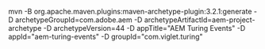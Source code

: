 mvn -B org.apache.maven.plugins:maven-archetype-plugin:3.2.1:generate -D archetypeGroupId=com.adobe.aem -D archetypeArtifactId=aem-project-archetype -D archetypeVersion=44 -D appTitle="AEM Turing Events" -D appId="aem-turing-events" -D groupId="com.viglet.turing"